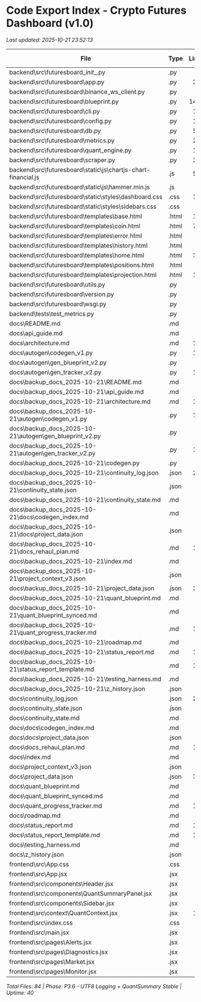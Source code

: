 # Code Export Index - Crypto Futures Dashboard (v1.0)

_Last updated: 2025-10-21 23:52:13_

| File | Type | Lines | Size (KB) | Path |
|------|------|-------:|---------:|------|
| backend\src\futuresboard\__init__.py | .py | 33 | 0.9 | backend\src\futuresboard\__init__.py |
| backend\src\futuresboard\app.py | .py | 382 | 14.5 | backend\src\futuresboard\app.py |
| backend\src\futuresboard\binance_ws_client.py | .py | 47 | 1.9 | backend\src\futuresboard\binance_ws_client.py |
| backend\src\futuresboard\blueprint.py | .py | 1426 | 50.2 | backend\src\futuresboard\blueprint.py |
| backend\src\futuresboard\cli.py | .py | 100 | 3.5 | backend\src\futuresboard\cli.py |
| backend\src\futuresboard\config.py | .py | 177 | 6.7 | backend\src\futuresboard\config.py |
| backend\src\futuresboard\db.py | .py | 520 | 18.8 | backend\src\futuresboard\db.py |
| backend\src\futuresboard\metrics.py | .py | 220 | 8.6 | backend\src\futuresboard\metrics.py |
| backend\src\futuresboard\quant_engine.py | .py | 106 | 3.7 | backend\src\futuresboard\quant_engine.py |
| backend\src\futuresboard\scraper.py | .py | 316 | 11.0 | backend\src\futuresboard\scraper.py |
| backend\src\futuresboard\static\js\chartjs-chart-financial.js | .js | 522 | 14.6 | backend\src\futuresboard\static\js\chartjs-chart-financial.js |
| backend\src\futuresboard\static\js\hammer.min.js | .js | 7 | 20.3 | backend\src\futuresboard\static\js\hammer.min.js |
| backend\src\futuresboard\static\styles\dashboard.css | .css | 100 | 1.6 | backend\src\futuresboard\static\styles\dashboard.css |
| backend\src\futuresboard\static\styles\sidebars.css | .css | 89 | 1.9 | backend\src\futuresboard\static\styles\sidebars.css |
| backend\src\futuresboard\templates\base.html | .html | 141 | 10.5 | backend\src\futuresboard\templates\base.html |
| backend\src\futuresboard\templates\coin.html | .html | 707 | 30.7 | backend\src\futuresboard\templates\coin.html |
| backend\src\futuresboard\templates\error.html | .html | 10 | 0.4 | backend\src\futuresboard\templates\error.html |
| backend\src\futuresboard\templates\history.html | .html | 87 | 3.6 | backend\src\futuresboard\templates\history.html |
| backend\src\futuresboard\templates\home.html | .html | 300 | 9.4 | backend\src\futuresboard\templates\home.html |
| backend\src\futuresboard\templates\positions.html | .html | 84 | 4.5 | backend\src\futuresboard\templates\positions.html |
| backend\src\futuresboard\templates\projection.html | .html | 135 | 5.0 | backend\src\futuresboard\templates\projection.html |
| backend\src\futuresboard\utils.py | .py | 61 | 2.5 | backend\src\futuresboard\utils.py |
| backend\src\futuresboard\version.py | .py | 3 | 0.1 | backend\src\futuresboard\version.py |
| backend\src\futuresboard\wsgi.py | .py | 6 | 0.1 | backend\src\futuresboard\wsgi.py |
| backend\tests\test_metrics.py | .py | 11 | 0.4 | backend\tests\test_metrics.py |
| docs\README.md | .md | 71 | 2.4 | docs\README.md |
| docs\api_guide.md | .md | 20 | 1.2 | docs\api_guide.md |
| docs\architecture.md | .md | 116 | 13.3 | docs\architecture.md |
| docs\autogen\codegen_v1.py | .py | 173 | 5.9 | docs\autogen\codegen_v1.py |
| docs\autogen\gen_blueprint_v2.py | .py | 82 | 2.8 | docs\autogen\gen_blueprint_v2.py |
| docs\autogen\gen_tracker_v2.py | .py | 114 | 4.2 | docs\autogen\gen_tracker_v2.py |
| docs\backup_docs_2025-10-21\README.md | .md | 71 | 2.4 | docs\backup_docs_2025-10-21\README.md |
| docs\backup_docs_2025-10-21\api_guide.md | .md | 20 | 1.2 | docs\backup_docs_2025-10-21\api_guide.md |
| docs\backup_docs_2025-10-21\architecture.md | .md | 116 | 7.7 | docs\backup_docs_2025-10-21\architecture.md |
| docs\backup_docs_2025-10-21\autogen\codegen_v1.py | .py | 173 | 6.0 | docs\backup_docs_2025-10-21\autogen\codegen_v1.py |
| docs\backup_docs_2025-10-21\autogen\gen_blueprint_v2.py | .py | 82 | 2.8 | docs\backup_docs_2025-10-21\autogen\gen_blueprint_v2.py |
| docs\backup_docs_2025-10-21\autogen\gen_tracker_v2.py | .py | 114 | 4.2 | docs\backup_docs_2025-10-21\autogen\gen_tracker_v2.py |
| docs\backup_docs_2025-10-21\codegen.py | .py | 92 | 3.2 | docs\backup_docs_2025-10-21\codegen.py |
| docs\backup_docs_2025-10-21\continuity_log.json | .json | 227 | 9.0 | docs\backup_docs_2025-10-21\continuity_log.json |
| docs\backup_docs_2025-10-21\continuity_state.json | .json | 22 | 0.9 | docs\backup_docs_2025-10-21\continuity_state.json |
| docs\backup_docs_2025-10-21\continuity_state.md | .md | 36 | 1.7 | docs\backup_docs_2025-10-21\continuity_state.md |
| docs\backup_docs_2025-10-21\docs\codegen_index.md | .md | 10 | 0.4 | docs\backup_docs_2025-10-21\docs\codegen_index.md |
| docs\backup_docs_2025-10-21\docs\project_data.json | .json | 35 | 3.3 | docs\backup_docs_2025-10-21\docs\project_data.json |
| docs\backup_docs_2025-10-21\docs_rehaul_plan.md | .md | 140 | 5.9 | docs\backup_docs_2025-10-21\docs_rehaul_plan.md |
| docs\backup_docs_2025-10-21\index.md | .md | 39 | 1.6 | docs\backup_docs_2025-10-21\index.md |
| docs\backup_docs_2025-10-21\project_context_v3.json | .json | 14 | 0.5 | docs\backup_docs_2025-10-21\project_context_v3.json |
| docs\backup_docs_2025-10-21\project_data.json | .json | 375 | 860.6 | docs\backup_docs_2025-10-21\project_data.json |
| docs\backup_docs_2025-10-21\quant_blueprint.md | .md | 93 | 7.1 | docs\backup_docs_2025-10-21\quant_blueprint.md |
| docs\backup_docs_2025-10-21\quant_blueprint_synced.md | .md | 9 | 0.3 | docs\backup_docs_2025-10-21\quant_blueprint_synced.md |
| docs\backup_docs_2025-10-21\quant_progress_tracker.md | .md | 132 | 8.4 | docs\backup_docs_2025-10-21\quant_progress_tracker.md |
| docs\backup_docs_2025-10-21\roadmap.md | .md | 43 | 6.0 | docs\backup_docs_2025-10-21\roadmap.md |
| docs\backup_docs_2025-10-21\status_report.md | .md | 103 | 2.6 | docs\backup_docs_2025-10-21\status_report.md |
| docs\backup_docs_2025-10-21\status_report_template.md | .md | 100 | 2.5 | docs\backup_docs_2025-10-21\status_report_template.md |
| docs\backup_docs_2025-10-21\testing_harness.md | .md | 21 | 1.3 | docs\backup_docs_2025-10-21\testing_harness.md |
| docs\backup_docs_2025-10-21\z_history.json | .json | 1 | 0.1 | docs\backup_docs_2025-10-21\z_history.json |
| docs\continuity_log.json | .json | 248 | 9.8 | docs\continuity_log.json |
| docs\continuity_state.json | .json | 22 | 0.9 | docs\continuity_state.json |
| docs\continuity_state.md | .md | 36 | 1.7 | docs\continuity_state.md |
| docs\docs\codegen_index.md | .md | 10 | 0.4 | docs\docs\codegen_index.md |
| docs\docs\project_data.json | .json | 35 | 3.3 | docs\docs\project_data.json |
| docs\docs_rehaul_plan.md | .md | 140 | 5.9 | docs\docs_rehaul_plan.md |
| docs\index.md | .md | 39 | 1.6 | docs\index.md |
| docs\project_context_v3.json | .json | 14 | 0.5 | docs\project_context_v3.json |
| docs\project_data.json | .json | 375 | 860.6 | docs\project_data.json |
| docs\quant_blueprint.md | .md | 93 | 7.1 | docs\quant_blueprint.md |
| docs\quant_blueprint_synced.md | .md | 9 | 0.3 | docs\quant_blueprint_synced.md |
| docs\quant_progress_tracker.md | .md | 132 | 8.4 | docs\quant_progress_tracker.md |
| docs\roadmap.md | .md | 43 | 6.0 | docs\roadmap.md |
| docs\status_report.md | .md | 103 | 2.6 | docs\status_report.md |
| docs\status_report_template.md | .md | 100 | 2.5 | docs\status_report_template.md |
| docs\testing_harness.md | .md | 21 | 1.3 | docs\testing_harness.md |
| docs\z_history.json | .json | 1 | 0.1 | docs\z_history.json |
| frontend\src\App.css | .css | 42 | 0.6 | frontend\src\App.css |
| frontend\src\App.jsx | .jsx | 43 | 1.5 | frontend\src\App.jsx |
| frontend\src\components\Header.jsx | .jsx | 51 | 2.0 | frontend\src\components\Header.jsx |
| frontend\src\components\QuantSummaryPanel.jsx | .jsx | 91 | 2.8 | frontend\src\components\QuantSummaryPanel.jsx |
| frontend\src\components\Sidebar.jsx | .jsx | 30 | 1.0 | frontend\src\components\Sidebar.jsx |
| frontend\src\context\QuantContext.jsx | .jsx | 152 | 5.0 | frontend\src\context\QuantContext.jsx |
| frontend\src\index.css | .css | 13 | 0.2 | frontend\src\index.css |
| frontend\src\main.jsx | .jsx | 10 | 0.2 | frontend\src\main.jsx |
| frontend\src\pages\Alerts.jsx | .jsx | 26 | 0.9 | frontend\src\pages\Alerts.jsx |
| frontend\src\pages\Diagnostics.jsx | .jsx | 28 | 0.9 | frontend\src\pages\Diagnostics.jsx |
| frontend\src\pages\Market.jsx | .jsx | 42 | 1.6 | frontend\src\pages\Market.jsx |
| frontend\src\pages\Monitor.jsx | .jsx | 51 | 1.9 | frontend\src\pages\Monitor.jsx |

_Total Files: 84 | Phase: P3.6 - UTF8 Logging + QuantSummary Stable | Uptime: 40_